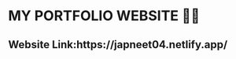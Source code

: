 <html>
<h1>MY PORTFOLIO WEBSITE 👩‍💻</h1>
<h2>Website Link:https://japneet04.netlify.app/</h2>

</html>


